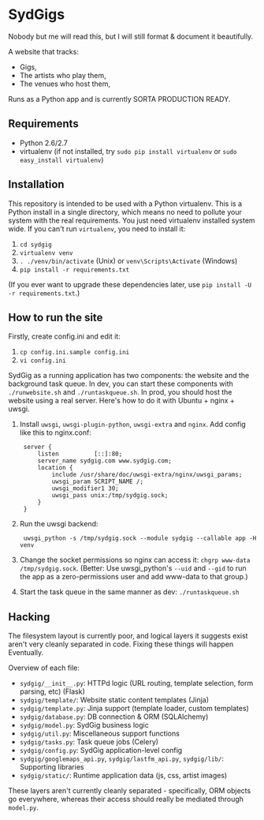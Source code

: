 SydGigs
=======

Nobody but me will read this, but I will still format & document it beautifully.

A website that tracks:

* Gigs,
* The artists who play them,
* The venues who host them,

Runs as a Python app and is currently SORTA PRODUCTION READY.

Requirements
------------

* Python 2.6/2.7
* virtualenv (if not installed, try `sudo pip install virtualenv` or `sudo easy_install virtualenv`)

Installation
------------

This repository is intended to be used with a Python virtualenv. This is a Python install in a single directory, which means no need to pollute your system with the real requirements. You just need virtualenv installed system wide. If you can't run `virtualenv`, you need to install it:

1. `cd sydgig`
2. `virtualenv venv`
3. `. ./venv/bin/activate` (Unix) or `venv\Scripts\Activate` (Windows)
4. `pip install -r requirements.txt`

(If you ever want to upgrade these dependencies later, use `pip install -U -r requirements.txt`.)

How to run the site
-------------------

Firstly, create config.ini and edit it:

1. `cp config.ini.sample config.ini`
2. `vi config.ini`

SydGig as a running application has two components: the website and the background task queue. In dev, you can start these components with `./runwebsite.sh` and `./runtaskqueue.sh`. In prod, you should host the website using a real server. Here's how to do it with Ubuntu + nginx + uwsgi.

1. Install `uwsgi`, `uwsgi-plugin-python`, `uwsgi-extra` and `nginx`. Add config like this to nginx.conf:

        server {
            listen          [::]:80;
            server_name sydgig.com www.sydgig.com;
            location {
                include /usr/share/doc/uwsgi-extra/nginx/uwsgi_params;
                uwsgi_param SCRIPT_NAME /;
                uwsgi_modifier1 30;
                uwsgi_pass unix:/tmp/sydgig.sock;
            }
        }

2. Run the uwsgi backend:

        uwsgi_python -s /tmp/sydgig.sock --module sydgig --callable app -H venv

3. Change the socket permissions so nginx can access it: `chgrp www-data /tmp/sydgig.sock`. (Better: Use uwsgi\_python's `--uid` and `--gid` to run the app as a zero-permissions user and add www-data to that group.)

3. Start the task queue in the same manner as dev: `./runtaskqueue.sh`

Hacking
-------

The filesystem layout is currently poor, and logical layers it suggests exist aren't very cleanly separated in code. Fixing these things will happen Eventually.

Overview of each file:

* `sydgig/__init__.py`: HTTPd logic (URL routing, template selection, form parsing, etc) (Flask)
* `sydgig/template/`: Website static content templates (Jinja)
* `sydgig/template.py`: Jinja support (template loader, custom templates)
* `sydgig/database.py`: DB connection & ORM (SQLAlchemy)
* `sydgig/model.py`: SydGig business logic
* `sydgig/util.py`: Miscellaneous support functions
* `sydgig/tasks.py`: Task queue jobs (Celery)
* `sydgig/config.py`: SydGig application-level config
* `sydgig/googlemaps_api.py`, `sydgig/lastfm_api.py`, `sydgig/lib/`: Supporting libraries
* `sydgig/static/`: Runtime application data (js, css, artist images)

These layers aren't currently cleanly separated - specifically, ORM objects go everywhere, whereas their access should really be mediated through `model.py`.
